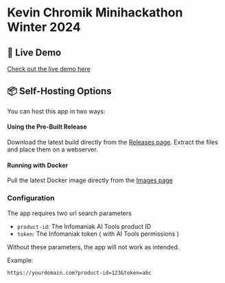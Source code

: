 # Kevin Chromik Minihackathon Winter 2024

## 🚀 Live Demo  
[Check out the live demo here](TODO)

## 📦 Self-Hosting Options

You can host this app in two ways:

#### Using the Pre-Built Release
Download the latest build directly from the [Releases page](https://github.com/matthiashermsen/kevin-chromik-minihackathon-winter-2024/releases). Extract the files and place them on a webserver.

#### Running with Docker  
Pull the latest Docker image directly from the [Images page](https://github.com/matthiashermsen/kevin-chromik-minihackathon-winter-2024/pkgs/container/kevin-chromik-minihackathon-winter-2024)

### Configuration

The app requires two url search parameters

- `product-id`: The Infomaniak AI Tools product ID
- `token`: The Infomaniak token ( with AI Tools permissions )

Without these parameters, the app will not work as intended.

Example:

```
https://yourdomain.com?product-id=123&token=abc
```
